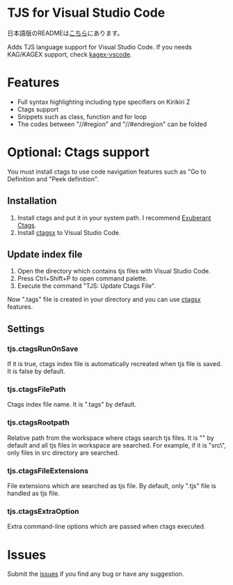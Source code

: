 # TJS for Visual Studio Code

日本語版のREADMEは[こちら](https://github.com/sakano/tjs-vscode/blob/master/README-ja.md)にあります。

Adds TJS language support for Visual Studio Code. If you needs KAG/KAGEX support, check [kagex-vscode](https://marketplace.visualstudio.com/items?itemName=Biscrat.kagex-vscode).


# Features
- Full syntax highlighting including type specifiers on Kirikiri Z
- Ctags support
- Snippets such as class, function and for loop
- The codes between "//#region" and "//#endregion" can be folded


# Optional: Ctags support
You must install ctags to use code navigation features such as "Go to Definition and "Peek definition".
## Installation
1. Install ctags and put it in your system path. I recommend [Exuberant Ctags](http://ctags.sourceforge.net/).
2. Install [ctagsx](https://marketplace.visualstudio.com/items?itemName=jtanx.ctagsx) to Visual Studio Code.

## Update index file
1. Open the directory which contains tjs files with Visual Studio Code.
2. Press Ctrl+Shift+P to open command palette.
3. Execute the command "TJS: Update Ctags File".

Now ".tags" file is created in your directory and you can use [ctagsx](https://marketplace.visualstudio.com/items?itemName=jtanx.ctagsx) features.

## Settings
### tjs.ctagsRunOnSave
If it is true, ctags index file is automatically recreated when tjs file is saved. It is false by default.

### tjs.ctagsFilePath
Ctags index file name. It is ".tags" by default.

### tjs.ctagsRootpath
Relative path from the workspace where ctags search tjs files. It is "" by default and all tjs files in workspace are searched.
For example, if it is "src\\", only files in src directory are searched.

### tjs.ctagsFileExtensions
File extensions which are searched as tjs file. By default, only ".tjs" file is handled as tjs file.

### tjs.ctagsExtraOption
Extra command-line options which are passed when ctags executed.


# Issues
Submit the [issues](https://github.com/sakano/tjs-vscode/issues) if you find any bug or have any suggestion.

